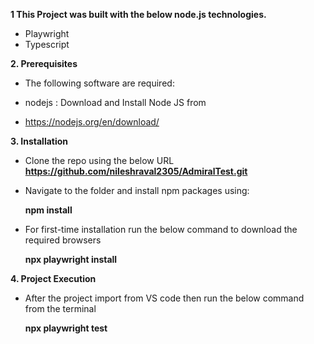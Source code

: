 **1 This Project was built with the below node.js technologies.**
- Playwright
- Typescript


**2. Prerequisites**

- The following software are required:

- nodejs : Download and Install Node JS from
- https://nodejs.org/en/download/

**3. Installation**

 -  Clone the repo using the below URL
**https://github.com/nileshraval2305/AdmiralTest.git**

- Navigate to the folder and install npm packages using:

   **npm install**

- For first-time installation run the below command to download the required browsers

  **npx playwright install**

 **4. Project Execution**
  - After the project import from VS code then run the below command from the terminal

    **npx playwright test**
     
